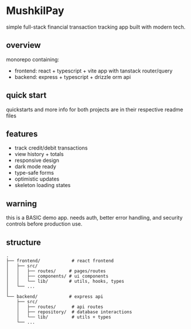 # MushkilPay

simple full-stack financial transaction tracking app built with modern tech.

## overview

monorepo containing:

- frontend: react + typescript + vite app with tanstack router/query
- backend: express + typescript + drizzle orm api

## quick start

quickstarts and more info for both projects are in their respective readme files

## features

- track credit/debit transactions
- view history + totals
- responsive design
- dark mode ready
- type-safe forms
- optimistic updates
- skeleton loading states

## warning

this is a BASIC demo app. needs auth, better error handling, and security controls before production use.

## structure

```
.
├── frontend/            # react frontend
│   ├── src/
│   │   ├── routes/     # pages/routes
│   │   ├── components/ # ui components
│   │   └── lib/        # utils, hooks, types
│   └── ...
│
└── backend/            # express api
    ├── src/
    │   ├── routes/      # api routes
    │   ├── repository/  # database interactions
    │   └── lib/         # utils + types
    └── ...
